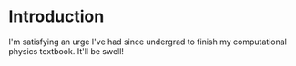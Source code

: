 # Introduction

I'm satisfying an urge I've had since undergrad to finish my computational
physics textbook. It'll be swell!
